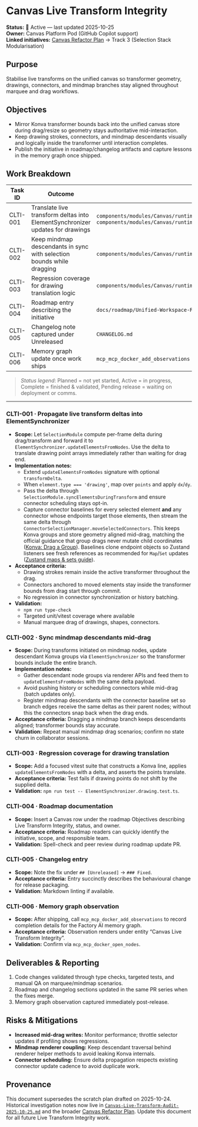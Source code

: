 # Canvas Live Transform Integrity

**Status:** 🔄 Active — last updated 2025-10-25  
**Owner:** Canvas Platform Pod (GitHub Copilot support)  
**Linked initiatives:** [Canvas Refactor Plan](../guidelines/CanvasRefactorPlan.md) → Track 3 (Selection Stack Modularisation)

## Purpose
Stabilise live transforms on the unified canvas so transformer geometry, drawings, connectors, and mindmap branches stay aligned throughout marquee and drag workflows.

## Objectives
- Mirror Konva transformer bounds back into the unified canvas store during drag/resize so geometry stays authoritative mid-interaction.
- Keep drawing strokes, connectors, and mindmap descendants visually and logically inside the transformer until interaction completes.
- Publish the initiative in roadmap/changelog artifacts and capture lessons in the memory graph once shipped.

## Work Breakdown

| Task ID | Outcome | Primary files / systems | Status | Dependencies |
|---------|---------|-------------------------|--------|--------------|
| CLTI-001 | Translate live transform deltas into ElementSynchronizer updates for drawings | `components/modules/Canvas/runtime/features/renderer/modules/SelectionModule.ts`, `components/modules/Canvas/runtime/features/renderer/modules/selection/managers/ElementSynchronizer.ts` | Planned | — |
| CLTI-002 | Keep mindmap descendants in sync with selection bounds while dragging | `components/modules/Canvas/runtime/features/renderer/modules/selection/managers/MindmapSelectionOrchestrator.ts` | Planned | CLTI-001 |
| CLTI-003 | Regression coverage for drawing translation logic | `components/modules/Canvas/runtime/features/renderer/modules/selection/managers/__tests__/ElementSynchronizer.drawing.test.ts` | Planned | CLTI-001 |
| CLTI-004 | Roadmap entry describing the initiative | `docs/roadmap/Unified-Workspace-Roadmap.md` | Planned | CLTI-001 → CLTI-003 |
| CLTI-005 | Changelog note captured under Unreleased | `CHANGELOG.md` | Planned | CLTI-001 → CLTI-003 |
| CLTI-006 | Memory graph update once work ships | `mcp_mcp_docker_add_observations` (Factory AI) | Pending release | CLTI-001 → CLTI-005 |

> _Status legend_: Planned = not yet started, Active = in progress, Complete = finished & validated, Pending release = waiting on deployment or comms.

---

### CLTI-001 · Propagate live transform deltas into ElementSynchronizer

- **Scope:** Let `SelectionModule` compute per-frame delta during drag/transform and forward it to `ElementSynchronizer.updateElementsFromNodes`. Use the delta to translate drawing point arrays immediately rather than waiting for drag end.
- **Implementation notes:**
  - Extend `updateElementsFromNodes` signature with optional `transformDelta`.
  - When `element.type === 'drawing'`, map over `points` and apply `dx`/`dy`.
  - Pass the delta through `SelectionModule.syncElementsDuringTransform` and ensure connector scheduling stays opt-in.
  - Capture connector baselines for every selected element **and** any connector whose endpoints target those elements, then stream the same delta through `ConnectorSelectionManager.moveSelectedConnectors`. This keeps Konva groups and store geometry aligned mid-drag, matching the official guidance that group drags never mutate child coordinates ([Konva: Drag a Group](https://konvajs.org/docs/drag_and_drop/Drag_a_Group.html)). Baselines clone endpoint objects so Zustand listeners see fresh references as recommended for `Map`/`Set` updates ([Zustand maps & sets guide](https://github.com/pmndrs/zustand/blob/main/docs/guides/maps-and-sets-usage.md)).
- **Acceptance criteria:**
  - Drawing strokes remain inside the active transformer throughout the drag.
  - Connectors anchored to moved elements stay inside the transformer bounds from drag start through commit.
  - No regression in connector synchronization or history batching.
- **Validation:**
  - `npm run type-check`
  - Targeted unit/vitest coverage where available
  - Manual marquee drag of drawings, shapes, connectors.

### CLTI-002 · Sync mindmap descendants mid-drag

- **Scope:** During transforms initiated on mindmap nodes, update descendant Konva groups via `ElementSynchronizer` so the transformer bounds include the entire branch.
- **Implementation notes:**
  - Gather descendant node groups via renderer APIs and feed them to `updateElementsFromNodes` with the same delta payload.
  - Avoid pushing history or scheduling connectors while mid-drag (batch updates only).
  - Register mindmap descendants with the connector baseline set so branch edges receive the same deltas as their parent nodes; without this the connectors snap back when the drag ends.
- **Acceptance criteria:** Dragging a mindmap branch keeps descendants aligned; transformer bounds stay accurate.
- **Validation:** Repeat manual mindmap drag scenarios; confirm no state churn in collaborator sessions.

### CLTI-003 · Regression coverage for drawing translation

- **Scope:** Add a focused vitest suite that constructs a Konva line, applies `updateElementsFromNodes` with a delta, and asserts the points translate.
- **Acceptance criteria:** Test fails if drawing points do not shift by the supplied delta.
- **Validation:** `npm run test -- ElementSynchronizer.drawing.test.ts`.

### CLTI-004 · Roadmap documentation

- **Scope:** Insert a Canvas row under the roadmap Objectives describing Live Transform Integrity, status, and owner.
- **Acceptance criteria:** Roadmap readers can quickly identify the initiative, scope, and responsible team.
- **Validation:** Spell-check and peer review during roadmap update PR.

### CLTI-005 · Changelog entry

- **Scope:** Note the fix under `## [Unreleased]` → `### Fixed`.
- **Acceptance criteria:** Entry succinctly describes the behavioural change for release packaging.
- **Validation:** Markdown linting if available.

### CLTI-006 · Memory graph observation

- **Scope:** After shipping, call `mcp_mcp_docker_add_observations` to record completion details for the Factory AI memory graph.
- **Acceptance criteria:** Observation renders under entity “Canvas Live Transform Integrity”.
- **Validation:** Confirm via `mcp_mcp_docker_open_nodes`.

## Deliverables & Reporting

1. Code changes validated through type checks, targeted tests, and manual QA on marquee/mindmap scenarios.
2. Roadmap and changelog sections updated in the same PR series when the fixes merge.
3. Memory graph observation captured immediately post-release.

## Risks & Mitigations

- **Increased mid-drag writes:** Monitor performance; throttle selector updates if profiling shows regressions.
- **Mindmap renderer coupling:** Keep descendant traversal behind renderer helper methods to avoid leaking Konva internals.
- **Connector scheduling:** Ensure delta propagation respects existing connector update cadence to avoid duplicate work.

## Provenance

This document supersedes the scratch plan drafted on 2025-10-24. Historical investigation notes now live in [`Canvas-Live-Transform-Audit-2025-10-25.md`](../technical/Canvas-Live-Transform-Audit-2025-10-25.md) and the broader [Canvas Refactor Plan](../guidelines/CanvasRefactorPlan.md). Update this document for all future Live Transform Integrity work.
